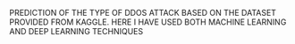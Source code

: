PREDICTION OF THE TYPE OF DDOS ATTACK BASED ON THE DATASET PROVIDED FROM KAGGLE.
HERE I HAVE USED BOTH MACHINE LEARNING AND DEEP LEARNING TECHNIQUES
